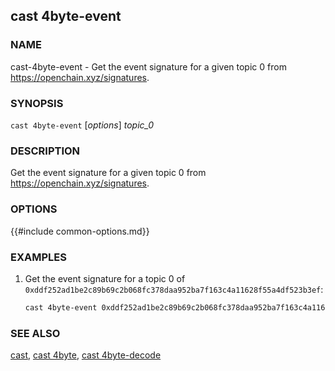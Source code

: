 ## cast 4byte-event

### NAME

cast-4byte-event - Get the event signature for a given topic 0 from <https://openchain.xyz/signatures>.

### SYNOPSIS

`cast 4byte-event` [*options*] _topic_0_

### DESCRIPTION

Get the event signature for a given topic 0 from <https://openchain.xyz/signatures>.

### OPTIONS

{{#include common-options.md}}

### EXAMPLES

1. Get the event signature for a topic 0 of `0xddf252ad1be2c89b69c2b068fc378daa952ba7f163c4a11628f55a4df523b3ef`:
   ```sh
   cast 4byte-event 0xddf252ad1be2c89b69c2b068fc378daa952ba7f163c4a11628f55a4df523b3ef
   ```

### SEE ALSO

[cast](./cast.md), [cast 4byte](./cast-4byte.md), [cast 4byte-decode](./cast-4byte-decode.md)
